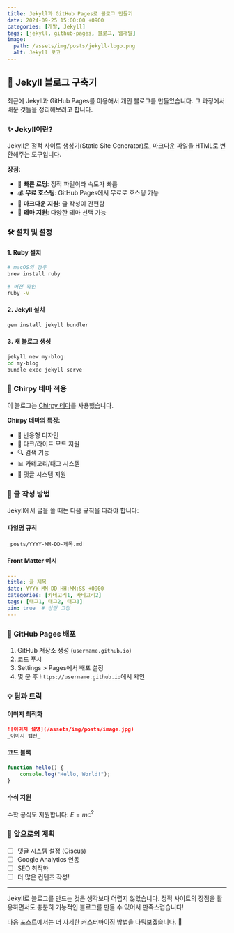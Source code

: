 ```yaml
---
title: Jekyll과 GitHub Pages로 블로그 만들기
date: 2024-09-25 15:00:00 +0900
categories: [개발, Jekyll]
tags: [jekyll, github-pages, 블로그, 웹개발]
image:
  path: /assets/img/posts/jekyll-logo.png
  alt: Jekyll 로고
---
```


## 🚀 Jekyll 블로그 구축기

최근에 Jekyll과 GitHub Pages를 이용해서 개인 블로그를 만들었습니다. 
그 과정에서 배운 것들을 정리해보려고 합니다.

### ✨ Jekyll이란?

Jekyll은 정적 사이트 생성기(Static Site Generator)로, 마크다운 파일을 HTML로 변환해주는 도구입니다.

**장점:**
- 🎯 **빠른 로딩**: 정적 파일이라 속도가 빠름
- 💰 **무료 호스팅**: GitHub Pages에서 무료로 호스팅 가능
- 📝 **마크다운 지원**: 글 작성이 간편함
- 🎨 **테마 지원**: 다양한 테마 선택 가능

### 🛠️ 설치 및 설정

#### 1. Ruby 설치
```bash
# macOS의 경우
brew install ruby

# 버전 확인
ruby -v
```

#### 2. Jekyll 설치
```bash
gem install jekyll bundler
```

#### 3. 새 블로그 생성
```bash
jekyll new my-blog
cd my-blog
bundle exec jekyll serve
```

### 🎨 Chirpy 테마 적용

이 블로그는 [Chirpy 테마](https://github.com/cotes2020/jekyll-theme-chirpy)를 사용했습니다.

**Chirpy 테마의 특징:**
- 📱 반응형 디자인
- 🌙 다크/라이트 모드 지원
- 🔍 검색 기능
- 📊 카테고리/태그 시스템
- 💬 댓글 시스템 지원

### 📝 글 작성 방법

Jekyll에서 글을 쓸 때는 다음 규칙을 따라야 합니다:

#### 파일명 규칙
```
_posts/YYYY-MM-DD-제목.md
```

#### Front Matter 예시
```yaml
---
title: 글 제목
date: YYYY-MM-DD HH:MM:SS +0900
categories: [카테고리1, 카테고리2]
tags: [태그1, 태그2, 태그3]
pin: true  # 상단 고정
---
```

### 🚀 GitHub Pages 배포

1. GitHub 저장소 생성 (`username.github.io`)
2. 코드 푸시
3. Settings > Pages에서 배포 설정
4. 몇 분 후 `https://username.github.io`에서 확인

### 💡 팁과 트릭

#### 이미지 최적화
```markdown
![이미지 설명](/assets/img/posts/image.jpg)
_이미지 캡션_
```

#### 코드 블록
```javascript
function hello() {
    console.log("Hello, World!");
}
```

#### 수식 지원
수학 공식도 지원합니다: $E = mc^2$

### 🎯 앞으로의 계획

- [ ] 댓글 시스템 설정 (Giscus)
- [ ] Google Analytics 연동
- [ ] SEO 최적화
- [ ] 더 많은 컨텐츠 작성!

---

Jekyll로 블로그를 만드는 것은 생각보다 어렵지 않았습니다. 
정적 사이트의 장점을 활용하면서도 충분히 기능적인 블로그를 만들 수 있어서 만족스럽습니다!

다음 포스트에서는 더 자세한 커스터마이징 방법을 다뤄보겠습니다. 🚀
